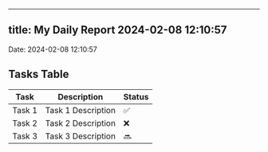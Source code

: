 
---
title: My Daily Report 2024-02-08 12:10:57
---

Date: 2024-02-08 12:10:57

## Tasks Table

| Task | Description | Status |
|------|-------------|--------|
| Task 1 | Task 1 Description | ✅ |
| Task 2 | Task 2 Description | ❌ |
| Task 3 | Task 3 Description | 🔜 |
